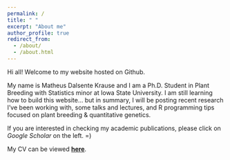 ```yaml
---
permalink: /
title: " "
excerpt: "About me"
author_profile: true
redirect_from: 
  - /about/
  - /about.html
---
```


Hi all! Welcome to my website hosted on Github. 

My name is Matheus Dalsente Krause and I am a Ph.D. Student in Plant Breeding with Statistics minor at Iowa State University. I am still learning how to build this website... but in summary, I will be posting recent research I’ve been working with, some talks and lectures, and R programming tips focused on plant breeding & quantitative genetics.

If you are interested in checking my academic publications, please click on *Google Scholar* on the left. =)

My CV can be viewed **[here](https://github.com/mdkrause/cvLatex/blob/main/mdkrause-cv.pdf)**.


